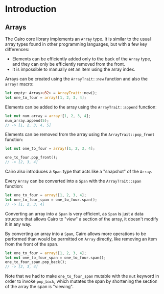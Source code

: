 # Introduction

## Arrays

The Cairo core library implements an `Array` type. It is similar to the usual array types found in other programming languages, but with a few key differences:

- Elements can be efficiently added only to the back of the `Array` type, and they can only be efficiently removed from the front.
- It is impossible to manually set an item using the array index.

Arrays can be created using the `ArrayTrait::new` function and also the `array!` macro:

```rust
let empty: Array<u32> = ArrayTrait::new();
let one_to_four = array![1, 2, 3, 4];
```

Elements can be added to the array using the `ArrayTrait::append` function:

```rust
let mut num_array = array![1, 2, 3, 4];
num_array.append(5);
// -> [1, 2, 3, 4, 5]
```

Elements can be removed from the array using the `ArrayTrait::pop_front` function:

```rust
let mut one_to_four = array![1, 2, 3, 4];

one_to_four.pop_front();
// -> [2, 3, 4]
```

Cairo also introduces a `Span` type that acts like a "snapshot" of the `Array`.

Every `Array` can be converted into a `Span` with the `ArrayTrait::span` function:

```rust
let one_to_four = array![1, 2, 3, 4];
let one_to_four_span = one_to_four.span();
// -> [1, 2, 3, 4]
```

Converting an array into a `Span` is very efficient, as `Span` is just a data structure that allows Cairo to "view" a section of the array, it doesn't modify it in any way.
 
By converting an array into a `Span`, Cairo allows more operations to be performed than would be permitted on `Array` directly, like removing an item from the front of the span.

```rust
let one_to_four = array![1, 2, 3, 4];
let mut one_to_four_span = one_to_four.span();
one_to_four_span.pop_back();
// -> [2, 3, 4]
```

Note that we had to make `one_to_four_span` mutable with the `mut` keyword in order to invoke `pop_back`, which mutates the span by shortening the section of the array the span is "viewing".
